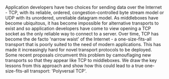Application developers have two choices for sending data over the
Internet - TCP, with its reliable, ordered, congestion-controlled byte
stream model or
UDP with its unordered, unreliable datagram model. As middleboxes have
become ubiquitous, it has become impossible for alternative transports to
exist and so application developers have come to view opening a TCP socket
as the only reliable way to connect to a server.  Over time, TCP has become the de facto 'narrow waist' of the Internet - a one-size-fits-all transport
that is poorly suited to the need of modern applications.  This has
made it increasingly hard for novel transport
protocols to be deployed.  Some recent proposals circumvent this problem by
camouflaging new transports so that they appear like TCP to middleboxes. We
draw the key lessons from this approach and show how this could lead to a
true one-size-fits-all transport: 'Polyversal TCP'.